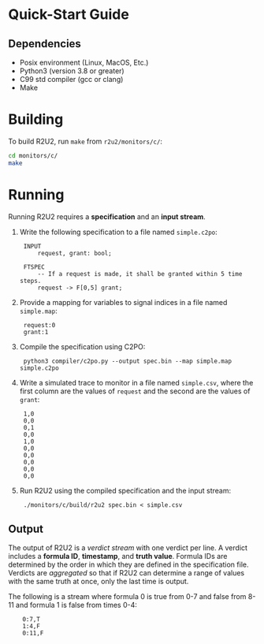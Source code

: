 # Quick-Start Guide

## Dependencies

- Posix environment (Linux, MacOS, Etc.)
- Python3 (version 3.8 or greater)
- C99 std compiler (gcc or clang)
- Make

# Building

To build R2U2, run `make` from `r2u2/monitors/c/`:
```bash
cd monitors/c/
make
```

# Running

Running R2U2 requires a **specification** and an **input stream**.

1. Write the following specification to a file named `simple.c2po`:

        INPUT
            request, grant: bool;

        FTSPEC
            -- If a request is made, it shall be granted within 5 time steps.
            request -> F[0,5] grant;

2. Provide a mapping for variables to signal indices in a file named `simple.map`:

        request:0
        grant:1

3. Compile the specification using C2PO:
        
        python3 compiler/c2po.py --output spec.bin --map simple.map simple.c2po 

4. Write a simulated trace to monitor in a file named `simple.csv`, where the first column are the
   values of `request` and the second are the values of `grant`:

        1,0
        0,0
        0,1
        0,0
        1,0
        0,0
        0,0
        0,0
        0,0
        0,0

5. Run R2U2 using the compiled specification and the input stream:
        
        ./monitors/c/build/r2u2 spec.bin < simple.csv

## Output

The output of R2U2 is a *verdict stream* with one verdict per line. A verdict includes a **formula
ID**, **timestamp**, and **truth value**. Formula IDs are determined by the order in which they are
defined in the specification file.  Verdicts are *aggregated* so that if R2U2 can determine a range
of values with the same truth at once, only the last time is output.

The following is a stream where formula 0 is true from 0-7 and false from 8-11 and formula 1 is
false from times 0-4:

        0:7,T
        1:4,F
        0:11,F
